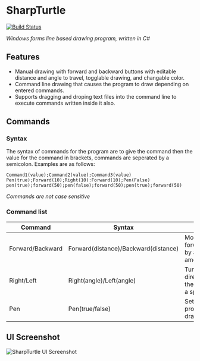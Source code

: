 # SharpTurtle

[![Build Status](https://travis-ci.org/jjackson37/SharpTurtle.svg?branch=master)](https://travis-ci.org/jjackson37/SharpTurtle)

*Windows forms line based drawing program, written in C#*
## Features
* Manual drawing with forward and backward buttons with editable distance and angle to travel, togglable drawing, and changable color.
* Command line drawing that causes the program to draw depending on entered commands.
* Supports dragging and droping text files into the command line to execute commands written inside it also.

## Commands

### Syntax
The syntax of commands for the program are to give the command then the value for the command in brackets, commands are seperated by a semicolon. Examples are as follows:
```
Command1(value);Command2(value);Command3(value)
Pen(true);Forward(10);Right(10):Forward(10);Pen(False)
pen(true);forward(50);pen(false);forward(50);pen(true);forward(50)
```
*Commands are not case sensitive*
### Command list
|Command|Syntax|Function|
|---|---|---|
|Forward/Backward|Forward(distance)/Backward(distance)|Moves the pointer forward/backward by a specified amount|
|Right/Left|Right(angle)/Left(angle)|Turns the pointers direction to draw the next line at by a specified angle|
|Pen|Pen(true/false)|Sets if the program is drawing or not|

## UI Screenshot
![SharpTurtle UI Screenshot](http://i.imgur.com/BHyPZoK.png "SharpTurtle UI")
